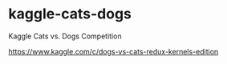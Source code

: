 # kaggle-cats-dogs
Kaggle Cats vs. Dogs Competition

https://www.kaggle.com/c/dogs-vs-cats-redux-kernels-edition
